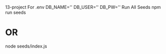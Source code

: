 13-project
For .env
DB_NAME=''
DB_USER=''
DB_PW=''
Run All Seeds
npm run seeds
# OR
node seeds/index.js